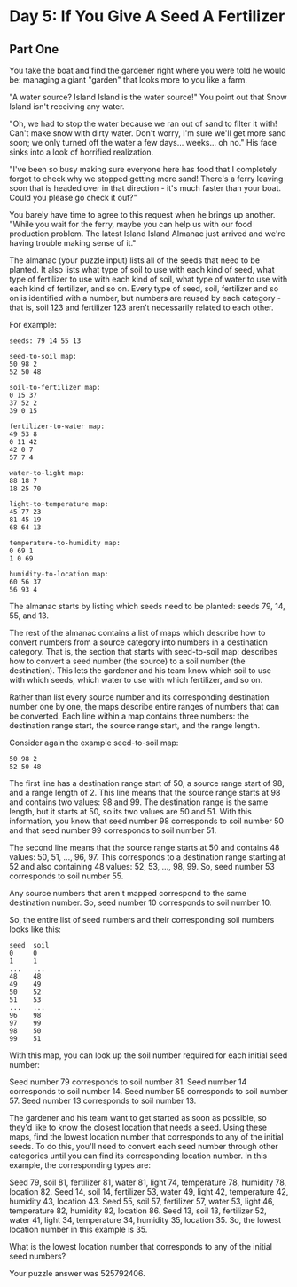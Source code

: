 # Day 5: If You Give A Seed A Fertilizer

## Part One

You take the boat and find the gardener right where you were told he would be:
managing a giant "garden" that looks more to you like a farm.

"A water source? Island Island is the water source!" You point out that Snow
Island isn't receiving any water.

"Oh, we had to stop the water because we ran out of sand to filter it with!
Can't make snow with dirty water. Don't worry, I'm sure we'll get more sand
soon; we only turned off the water a few days... weeks... oh no." His face sinks
into a look of horrified realization.

"I've been so busy making sure everyone here has food that I completely forgot
to check why we stopped getting more sand! There's a ferry leaving soon that is
headed over in that direction - it's much faster than your boat. Could you
please go check it out?"

You barely have time to agree to this request when he brings up another. "While
you wait for the ferry, maybe you can help us with our food production problem.
The latest Island Island Almanac just arrived and we're having trouble making
sense of it."

The almanac (your puzzle input) lists all of the seeds that need to be planted.
It also lists what type of soil to use with each kind of seed, what type of
fertilizer to use with each kind of soil, what type of water to use with each
kind of fertilizer, and so on. Every type of seed, soil, fertilizer and so on is
identified with a number, but numbers are reused by each category - that is,
soil 123 and fertilizer 123 aren't necessarily related to each other.

For example:

```plain
seeds: 79 14 55 13

seed-to-soil map:
50 98 2
52 50 48

soil-to-fertilizer map:
0 15 37
37 52 2
39 0 15

fertilizer-to-water map:
49 53 8
0 11 42
42 0 7
57 7 4

water-to-light map:
88 18 7
18 25 70

light-to-temperature map:
45 77 23
81 45 19
68 64 13

temperature-to-humidity map:
0 69 1
1 0 69

humidity-to-location map:
60 56 37
56 93 4
```

The almanac starts by listing which seeds need to be planted: seeds 79, 14, 55,
and 13.

The rest of the almanac contains a list of maps which describe how to convert
numbers from a source category into numbers in a destination category. That is,
the section that starts with seed-to-soil map: describes how to convert a seed
number (the source) to a soil number (the destination). This lets the gardener
and his team know which soil to use with which seeds, which water to use with
which fertilizer, and so on.

Rather than list every source number and its corresponding destination number
one by one, the maps describe entire ranges of numbers that can be converted.
Each line within a map contains three numbers: the destination range start, the
source range start, and the range length.

Consider again the example seed-to-soil map:

```plain
50 98 2
52 50 48
```

The first line has a destination range start of 50, a source range start of 98,
and a range length of 2. This line means that the source range starts at 98 and
contains two values: 98 and 99. The destination range is the same length, but it
starts at 50, so its two values are 50 and 51. With this information, you know
that seed number 98 corresponds to soil number 50 and that seed number 99
corresponds to soil number 51.

The second line means that the source range starts at 50 and contains 48 values:
50, 51, ..., 96, 97. This corresponds to a destination range starting at 52 and
also containing 48 values: 52, 53, ..., 98, 99. So, seed number 53 corresponds
to soil number 55.

Any source numbers that aren't mapped correspond to the same destination number.
So, seed number 10 corresponds to soil number 10.

So, the entire list of seed numbers and their corresponding soil numbers looks
like this:

```plain
seed  soil
0     0
1     1
...   ...
48    48
49    49
50    52
51    53
...   ...
96    98
97    99
98    50
99    51
```

With this map, you can look up the soil number required for each initial seed
number:

Seed number 79 corresponds to soil number 81. Seed number 14 corresponds to soil
number 14. Seed number 55 corresponds to soil number 57. Seed number 13
corresponds to soil number 13.

The gardener and his team want to get started as soon as possible, so they'd
like to know the closest location that needs a seed. Using these maps, find the
lowest location number that corresponds to any of the initial seeds. To do this,
you'll need to convert each seed number through other categories until you can
find its corresponding location number. In this example, the corresponding types
are:

Seed 79, soil 81, fertilizer 81, water 81, light 74, temperature 78, humidity
78, location 82. Seed 14, soil 14, fertilizer 53, water 49, light 42,
temperature 42, humidity 43, location 43. Seed 55, soil 57, fertilizer 57, water
53, light 46, temperature 82, humidity 82, location 86. Seed 13, soil 13,
fertilizer 52, water 41, light 34, temperature 34, humidity 35, location 35. So,
the lowest location number in this example is 35.

What is the lowest location number that corresponds to any of the initial seed
numbers?

Your puzzle answer was 525792406.

